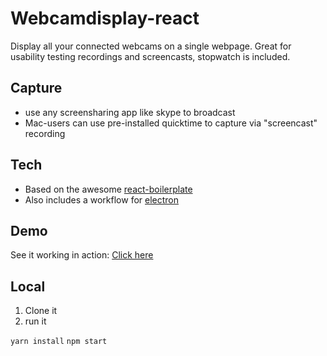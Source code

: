 # Webcamdisplay-react
Display all your connected webcams on a single webpage.
Great for usability testing recordings and screencasts, stopwatch is included.

## Capture
- use any screensharing app like skype to broadcast 
- Mac-users can use pre-installed quicktime to capture via "screencast" recording

## Tech
- Based on the awesome [react-boilerplate](https://github.com/react-boilerplate/react-boilerplate)
- Also includes a workflow for [electron](https://electron.atom.io/)

## Demo
See it working in action: [Click here](https://hamsterbacke23.github.io/webcamdisplay/)

## Local
1) Clone it 
2) run it

```yarn install```
```npm start```

